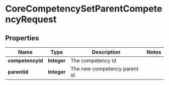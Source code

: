 

# CoreCompetencySetParentCompetencyRequest


## Properties

| Name | Type | Description | Notes |
|------------ | ------------- | ------------- | -------------|
|**competencyid** | **Integer** | The competency id |  |
|**parentid** | **Integer** | The new competency parent id |  |



